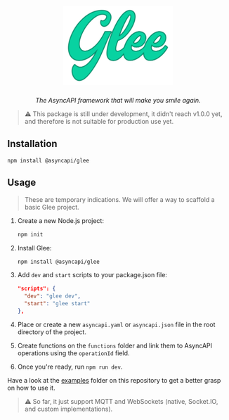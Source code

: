 <h5 align="center">
  <br>
  <img src="./assets/glee.svg" alt="Glee logo" width="250">
</h5>
<p align="center">
  <em>The AsyncAPI framework that will make you smile again.</em>
</p>


> :warning: This package is still under development, it didn't reach v1.0.0 yet, and therefore is not suitable for production use yet.

## Installation

```bash
npm install @asyncapi/glee
```

## Usage

> These are temporary indications. We will offer a way to scaffold a basic Glee project.

1. Create a new Node.js project:

    ```bash
    npm init
    ```
1. Install Glee:
   ```bash
   npm install @asyncapi/glee
   ```
1. Add `dev` and `start` scripts to your package.json file:

    ```json
    "scripts": {
      "dev": "glee dev",
      "start": "glee start"
    },
    ```
1. Place or create a new `asyncapi.yaml` or `asyncapi.json` file in the root directory of the project.
1. Create functions on the `functions` folder and link them to AsyncAPI operations using the `operationId` field.
1. Once you're ready, run `npm run dev`.

Have a look at the [examples](./examples) folder on this repository to get a better grasp on how to use it.

> :warning: So far, it just support MQTT and WebSockets (native, Socket.IO, and custom implementations).